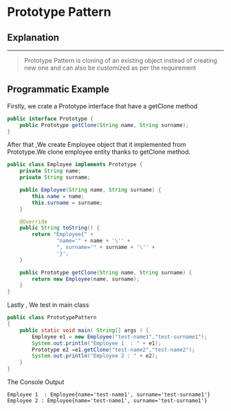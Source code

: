 # Prototype Pattern

## Explanation

---

> Prototype Pattern is cloning of an existing object instead of creating new one and can also be 
> customized as per the requirement

## Programmatic Example

Firstly, we crate a Prototype interface that have a getClone method
```java
public interface Prototype {
    public Prototype getClone(String name, String surname);
}
```
After that ,We create Employee object that it implemented from Prototype.We clone employee entity thanks to getClone method.
```java
public class Employee implements Prototype {
    private String name;
    private String surname;

    public Employee(String name, String surname) {
        this.name = name;
        this.surname = surname;
    }

    @Override
    public String toString() {
        return "Employee{" +
                "name='" + name + '\'' +
                ", surname='" + surname + '\'' +
                '}';
    }

    public Prototype getClone(String name, String surname) {
        return new Employee(name, surname);
    }
}
```
Lastly , We test in main class
```java
public class PrototypePattern
{
    public static void main( String[] args ) {
        Employee e1 = new Employee("test-name1","test-surname1");
        System.out.println("Employee 1  : " + e1);
        Prototype e2 =e1.getClone("test-name2","test-name2");
        System.out.println("Employee 2 : " + e2);
    }
}
```

The Console Output
```
Employee 1  : Employee{name='test-name1', surname='test-surname1'}
Employee 2 : Employee{name='test-name1', surname='test-surname1'}
```